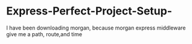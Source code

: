 # Express-Perfect-Project-Setup-
I have been downloading morgan, because morgan express middleware give me a path, route,and time

